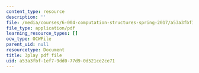 ```yaml
---
content_type: resource
description: ''
file: /media/courses/6-004-computation-structures-spring-2017/a53a3fbf1ef79dd077d90d521ce2ce71_FkFYxaWhn8g.pdf
file_type: application/pdf
learning_resource_types: []
ocw_type: OCWFile
parent_uid: null
resourcetype: Document
title: 3play pdf file
uid: a53a3fbf-1ef7-9dd0-77d9-0d521ce2ce71
---
```

